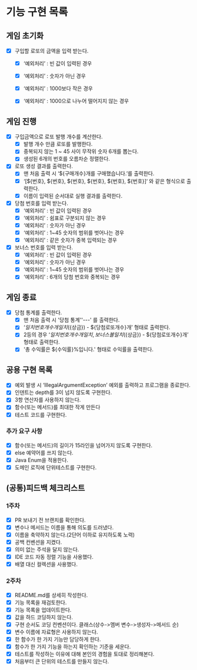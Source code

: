 # 기능 구현 목록
## 게임 초기화
- [x] 구입할 로또의 금액을 입력 받는다.
  - [x] ‘예외처리’ : 빈 값이 입력된 경우
  - [x] ‘예외처리’ : 숫자가 아닌 경우 
  - [x] ‘예외처리’ : 1000보다 작은 경우 
  - [x] ‘예외처리’ : 1000으로 나누어 떨어지지 않는 경우 


## 게임 진행
- [x] 구입금액으로 로또 발행 개수를 계산한다.
  - [x] 발행 개수 만큼 로또를 발행한다.
  - [x] 중복되지 않는 1 ~ 45 사이 무작위 숫자 6개를 뽑는다.
  - [x] 생성된 6개의 번호를 오름차순 정렬한다.

- [x] 로또 생성 결과를 출력한다.
  - [x] 맨 처음 출력 시 ‘${구매개수}개를 구매했습니다.’를 출력한다.
  - [x] ‘[${번호}, ${번호}, ${번호}, ${번호}, ${번호}, ${번호}]‘ 와 같은 형식으로 출력한다.
  - [x] 이름이 입력된 순서대로 실행 결과를 출력한다.

- [x] 당첨 번호를 입력 받는다.
  - [x] ‘예외처리’ : 빈 값이 입력된 경우
  - [X] ‘예외처리’ : 쉼표로 구분되지 않는 경우
  - [x] ‘예외처리’ : 숫자가 아닌 경우
  - [x] ‘예외처리’ : 1~45 숫자의 범위를 벗어나는 경우
  - [x] ‘예외처리’ : 같은 숫자가 중복 입력되는 경우

- [x] 보너스 번호를 입력 받는다.
  - [x] ‘예외처리’ : 빈 값이 입력된 경우
  - [x] ‘예외처리’ : 숫자가 아닌 경우
  - [x] ‘예외처리’ : 1~45 숫자의 범위를 벗어나는 경우
  - [x] ‘예외처리’ : 6개의 당첨 번호와 중복되는 경우

## 게임 종료
- [x] 당첨 통계를 출력한다.
  - [x] 맨 처음 출력 시 '당첨 통계''---' 를 출력한다.
  - [x] ‘${일치번호개수}개 일치 (${상금}) - ${당첨로또개수}개’ 형태로 출력한다.
  - [x] 2등의 경우 ‘${일치번호개수}개 일치, 보너스 볼 일치 (${상금}) - ${당첨로또개수}개’ 형태로 출력한다.
  - [x] '총 수익률은 ${수익률}%입니다.' 형태로 수익률을 출력한다.

## 공용 구현 목록
- [X] 예외 발생 시 ‘IllegalArgumentException’ 예외를 출력하고 프로그램을 종료한다.
- [x] 인덴트는 depth를 3이 넘지 않도록 구현한다.
- [x] 3항 연산자를 사용하지 않는다.
- [x] 함수(또는 메서드)를 최대한 작게 만든다
- [x] 테스트 코드를 구현한다.
### 추가 요구 사항
- [x] 함수(또는 메서드)의 길이가 15라인을 넘어가지 않도록 구현한다.
- [x] else 예약어를 쓰지 않는다.
- [x] Java Enum을 적용한다.
- [x] 도메인 로직에 단위테스트를 구현한다.

## (공통)피드백 체크리스트
### 1주차
- [x] PR 보내기 전 브랜치를 확인한다.
- [x] 변수나 메서드는 이름을 통해 의도를 드러냈다.
- [x] 이름을 축약하지 않는다.(2단어 이하로 유지하도록 노력)
- [x] 공백 컨벤션을 지켰다.
- [x] 의미 없는 주석을 달지 않는다.
- [x] IDE 코드 자동 정렬 기능을 사용했다.
- [x] 배열 대신 컬렉션을 사용했다.

### 2주차
- [x] README.md를 상세히 작성한다.
- [x] 기능 목록을 재검토한다.
- [x] 기능 목록을 업데이트한다.
- [x] 값을 하드 코딩하지 않는다.
- [x] 구현 순서도 코딩 컨벤션이다. 클래스(상수->멤버 변수->생성자->메서드 순)
- [x] 변수 이름에 자료형은 사용하지 않는다.
- [x] 한 함수가 한 가지 기능만 담당하게 한다.
- [x] 함수가 한 가지 기능을 하는지 확인하는 기준을 세운다.
- [x] 테스트를 작성하는 이유에 대해 본인의 경험을 토대로 정리해본다.
- [x] 처음부터 큰 단위의 테스트를 만들지 않는다.